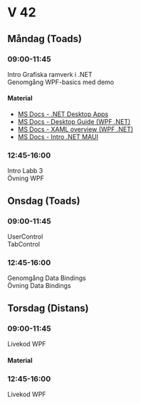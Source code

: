 # V 42

## Måndag (Toads)
### 09:00-11:45

Intro Grafiska ramverk i .NET</br>
Genomgång WPF-basics med demo

#### Material

* [MS Docs - .NET Desktop Apps](https://dotnet.microsoft.com/en-us/apps/desktop)
* [MS Docs - Desktop Guide (WPF .NET)](https://learn.microsoft.com/sv-se/dotnet/desktop/wpf/overview/?view=netdesktop-7.0)
* [MS Docs - XAML overview (WPF .NET)](https://learn.microsoft.com/en-us/dotnet/desktop/wpf/xaml/?view=netdesktop-7.0)
* [MS Docs - Intro .NET MAUI](https://learn.microsoft.com/sv-se/dotnet/architecture/maui/introduction)

### 12:45-16:00

Intro Labb 3 </br>
Övning WPF

## Onsdag (Toads)
### 09:00-11:45

UserControl </br>
TabControl

### 12:45-16:00

Genomgång Data Bindings </br>
Övning Data Bindings </br>

## Torsdag (Distans)
### 09:00-11:45

Livekod WPF

#### Material

### 12:45-16:00

Livekod WPF </br>
